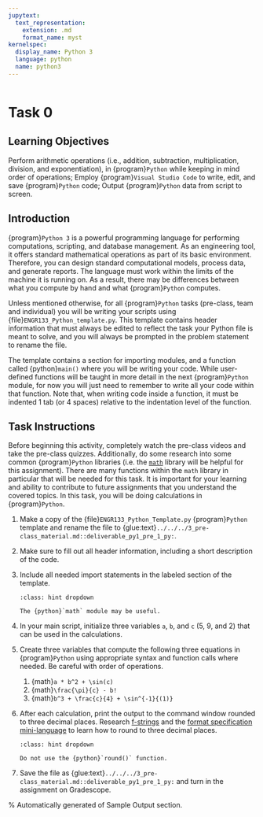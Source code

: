 ```yaml
---
jupytext:
  text_representation:
    extension: .md
    format_name: myst
kernelspec:
  display_name: Python 3
  language: python
  name: python3
---
```

```{include} /macros.md
```

# Task 0


## Learning Objectives

Perform arithmetic operations (i.e., addition, subtraction, multiplication,
division, and exponentiation), in {program}`Python` while keeping in mind order
of operations; Employ {program}`Visual Studio Code` to write, edit, and save
{program}`Python` code; Output {program}`Python` data from script to screen.


## Introduction

{program}`Python 3` is a powerful programming language for performing
computations, scripting, and database management. As an engineering tool, it
offers standard mathematical operations as part of its basic environment.
Therefore, you can design standard computational models, process data, and
generate reports. The language must work within the limits of the machine it is
running on. As a result, there may be differences between what you compute by
hand and what {program}`Python` computes.

Unless mentioned otherwise, for all {program}`Python` tasks (pre-class, team and
individual) you will be writing your scripts using
{file}`ENGR133_Python_template.py`. This template contains header information
that must always be edited to reflect the task your Python file is meant to
solve, and you will always be prompted in the problem statement to rename the
file. 

The template contains a section for importing modules, and a function called
{python}`main()` where you will be writing your code. While user-defined
functions will be taught in more detail in the next {program}`Python` module,
for now you will just need to remember to write all your code within that
function. Note that, when writing code inside a function, it must be indented 1
tab (or 4 spaces) relative to the indentation level of the function.  


## Task Instructions

Before beginning this activity, completely watch the pre-class videos and take
the pre-class quizzes. Additionally, do some research into some common
{program}`Python` libraries (i.e. the
[`math`](https://docs.python.org/3/library/math.html) library will be helpful
for this assignment). There are many functions within the `math` library in
particular that will be needed for this task. It is important for your learning
and ability to contribute to future assignments that you understand the covered
topics.  In this task, you will be doing calculations in {program}`Python`.

1. Make a copy of the {file}`ENGR133_Python_Template.py` {program}`Python`
   template and rename the file to
   {glue:text}`../../../3_pre-class_material.md::deliverable_py1_pre_1_py:`.

2. Make sure to fill out all header information, including a short description
   of the code.

3. Include all needed import statements in the labeled section of the template.

   ```{admonition} Hint
   :class: hint dropdown
   
   The {python}`math` module may be useful.
   ```

4. In your main script, initialize three variables `a`, `b`, and `c` ($5$, $9$,
   and $2$) that can be used in the calculations.

5. Create three variables that compute the following three equations in
   {program}`Python` using appropriate syntax and function calls where needed.
   Be careful with order of operations.

      1. {math}`a * b^2 + \sin(c)`
      2. {math}`\frac{\pi}{c} - b!`
      3. {math}`b^3 + \frac{c}{4} + \sin^{-1}{(1)}`

6. After each calculation, print the output to the command window rounded to
   three decimal places.  Research
   [f-strings](https://docs.python.org/3/reference/lexical_analysis.html#formatted-string-literals)
   and the [format specification
   mini-language](https://docs.python.org/3/library/string.html#format-specification-mini-language)
   to learn how to round to three decimal places.

   ```{admonition} Hint
   :class: hint dropdown
   
   Do not use the {python}`round()` function.
   ```

7. Save the file as 
   {glue:text}`../../../3_pre-class_material.md::deliverable_py1_pre_1_py:` and
   turn in the assignment on Gradescope.

% Automatically generated of Sample Output section.
```{include} /_build/intermediate/Part_3_Python/M1/tasks/pre_0/a/sample_output.md
```